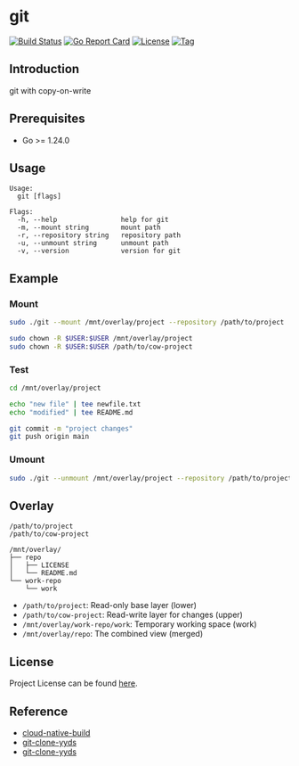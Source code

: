 # git

[![Build Status](https://github.com/repo-scm/git/workflows/ci/badge.svg?branch=main&event=push)](https://github.com/repo-scm/git/actions?query=workflow%3Aci)
[![Go Report Card](https://goreportcard.com/badge/github.com/repo-scm/git)](https://goreportcard.com/report/github.com/repo-scm/git)
[![License](https://img.shields.io/github/license/repo-scm/git.svg)](https://github.com/repo-scm/git/blob/main/LICENSE)
[![Tag](https://img.shields.io/github/tag/repo-scm/git.svg)](https://github.com/repo-scm/git/tags)



## Introduction

git with copy-on-write



## Prerequisites

- Go >= 1.24.0



## Usage

```
Usage:
  git [flags]

Flags:
  -h, --help                help for git
  -m, --mount string        mount path
  -r, --repository string   repository path
  -u, --unmount string      unmount path
  -v, --version             version for git
```



## Example

### Mount

```bash
sudo ./git --mount /mnt/overlay/project --repository /path/to/project

sudo chown -R $USER:$USER /mnt/overlay/project
sudo chown -R $USER:$USER /path/to/cow-project
```

### Test

```bash
cd /mnt/overlay/project

echo "new file" | tee newfile.txt
echo "modified" | tee README.md

git commit -m "project changes"
git push origin main
```

### Umount

```bash
sudo ./git --unmount /mnt/overlay/project --repository /path/to/project
```



## Overlay

```
/path/to/project
/path/to/cow-project
```

```
/mnt/overlay/
├── repo
│   ├── LICENSE
│   └── README.md
└── work-repo
    └── work
```

- `/path/to/project`: Read-only base layer (lower)
- `/path/to/cow-project`: Read-write layer for changes (upper)
- `/mnt/overlay/work-repo/work`: Temporary working space (work)
- `/mnt/overlay/repo`: The combined view (merged)



## License

Project License can be found [here](LICENSE).



## Reference

- [cloud-native-build](https://docs.cnb.cool/zh/)
- [git-clone-yyds](https://cloud.tencent.com/developer/article/2456809)
- [git-clone-yyds](https://cnb.cool/cnb/cool/git-clone-yyds)
